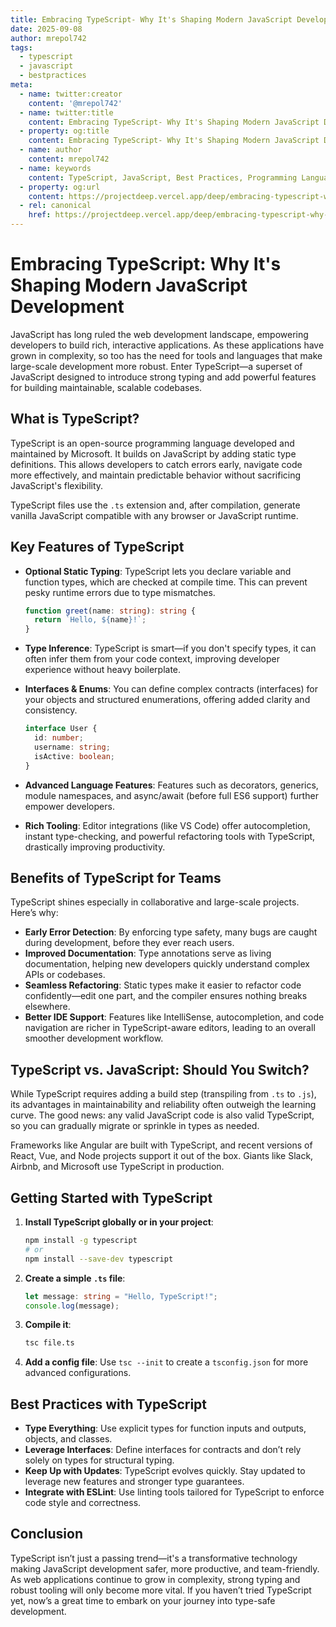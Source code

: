 ```yaml
---
title: Embracing TypeScript- Why It's Shaping Modern JavaScript Development
date: 2025-09-08
author: mrepol742
tags:
  - typescript
  - javascript
  - bestpractices
meta:
  - name: twitter:creator
    content: '@mrepol742'
  - name: twitter:title
    content: Embracing TypeScript- Why It's Shaping Modern JavaScript Development
  - property: og:title
    content: Embracing TypeScript- Why It's Shaping Modern JavaScript Development
  - name: author
    content: mrepol742
  - name: keywords
    content: TypeScript, JavaScript, Best Practices, Programming Languages, Web Development
  - property: og:url
    content: https://projectdeep.vercel.app/deep/embracing-typescript-why-its-shaping-modern-javascript-development/
  - rel: canonical
    href: https://projectdeep.vercel.app/deep/embracing-typescript-why-its-shaping-modern-javascript-development/
---
```


# Embracing TypeScript: Why It's Shaping Modern JavaScript Development

JavaScript has long ruled the web development landscape, empowering developers to build rich, interactive applications. As these applications have grown in complexity, so too has the need for tools and languages that make large-scale development more robust. Enter TypeScript—a superset of JavaScript designed to introduce strong typing and add powerful features for building maintainable, scalable codebases.

## What is TypeScript?

TypeScript is an open-source programming language developed and maintained by Microsoft. It builds on JavaScript by adding static type definitions. This allows developers to catch errors early, navigate code more effectively, and maintain predictable behavior without sacrificing JavaScript's flexibility.

TypeScript files use the `.ts` extension and, after compilation, generate vanilla JavaScript compatible with any browser or JavaScript runtime.

## Key Features of TypeScript

- **Optional Static Typing**: TypeScript lets you declare variable and function types, which are checked at compile time. This can prevent pesky runtime errors due to type mismatches.
    
    ```typescript
    function greet(name: string): string {
      return `Hello, ${name}!`;
    }
    ```

- **Type Inference**: TypeScript is smart—if you don't specify types, it can often infer them from your code context, improving developer experience without heavy boilerplate.

- **Interfaces & Enums**: You can define complex contracts (interfaces) for your objects and structured enumerations, offering added clarity and consistency.

    ```typescript
    interface User {
      id: number;
      username: string;
      isActive: boolean;
    }
    ```

- **Advanced Language Features**: Features such as decorators, generics, module namespaces, and async/await (before full ES6 support) further empower developers.

- **Rich Tooling**: Editor integrations (like VS Code) offer autocompletion, instant type-checking, and powerful refactoring tools with TypeScript, drastically improving productivity.

## Benefits of TypeScript for Teams

TypeScript shines especially in collaborative and large-scale projects. Here’s why:

- **Early Error Detection**: By enforcing type safety, many bugs are caught during development, before they ever reach users.
- **Improved Documentation**: Type annotations serve as living documentation, helping new developers quickly understand complex APIs or codebases.
- **Seamless Refactoring**: Static types make it easier to refactor code confidently—edit one part, and the compiler ensures nothing breaks elsewhere.
- **Better IDE Support**: Features like IntelliSense, autocompletion, and code navigation are richer in TypeScript-aware editors, leading to an overall smoother development workflow.

## TypeScript vs. JavaScript: Should You Switch?

While TypeScript requires adding a build step (transpiling from `.ts` to `.js`), its advantages in maintainability and reliability often outweigh the learning curve. The good news: any valid JavaScript code is also valid TypeScript, so you can gradually migrate or sprinkle in types as needed.

Frameworks like Angular are built with TypeScript, and recent versions of React, Vue, and Node projects support it out of the box. Giants like Slack, Airbnb, and Microsoft use TypeScript in production.

## Getting Started with TypeScript

1. **Install TypeScript globally or in your project**:
    
    ```bash
    npm install -g typescript
    # or
    npm install --save-dev typescript
    ```

2. **Create a simple `.ts` file**:
    
    ```typescript
    let message: string = "Hello, TypeScript!";
    console.log(message);
    ```

3. **Compile it**:
    
    ```bash
    tsc file.ts
    ```

4. **Add a config file**: Use `tsc --init` to create a `tsconfig.json` for more advanced configurations.

## Best Practices with TypeScript

- **Type Everything**: Use explicit types for function inputs and outputs, objects, and classes.
- **Leverage Interfaces**: Define interfaces for contracts and don’t rely solely on types for structural typing.
- **Keep Up with Updates**: TypeScript evolves quickly. Stay updated to leverage new features and stronger type guarantees.
- **Integrate with ESLint**: Use linting tools tailored for TypeScript to enforce code style and correctness.

## Conclusion

TypeScript isn’t just a passing trend—it's a transformative technology making JavaScript development safer, more productive, and team-friendly. As web applications continue to grow in complexity, strong typing and robust tooling will only become more vital. If you haven’t tried TypeScript yet, now’s a great time to embark on your journey into type-safe development.
